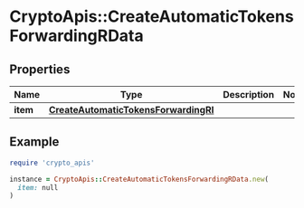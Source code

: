 # CryptoApis::CreateAutomaticTokensForwardingRData

## Properties

| Name | Type | Description | Notes |
| ---- | ---- | ----------- | ----- |
| **item** | [**CreateAutomaticTokensForwardingRI**](CreateAutomaticTokensForwardingRI.md) |  |  |

## Example

```ruby
require 'crypto_apis'

instance = CryptoApis::CreateAutomaticTokensForwardingRData.new(
  item: null
)
```

